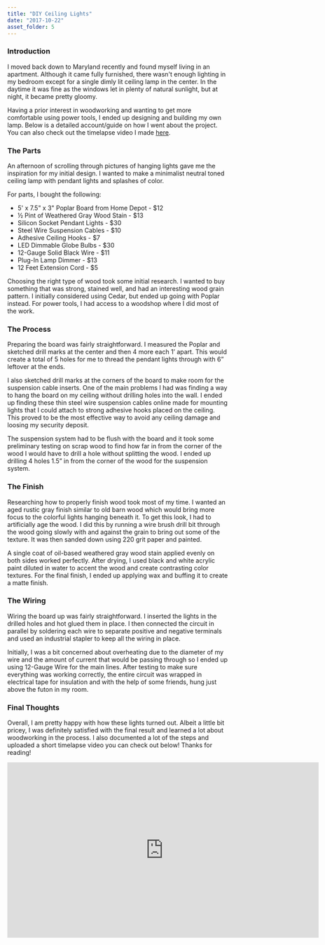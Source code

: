 ```yaml
---
title: "DIY Ceiling Lights"
date: "2017-10-22"
asset_folder: 5
---
```

### Introduction

I moved back down to Maryland recently and found myself living in an apartment. Although it came fully furnished, there wasn't enough lighting in my bedroom except for a single dimly lit ceiling lamp in the center. In the daytime it was fine as the windows let in plenty of natural sunlight, but at night, it became pretty gloomy.

Having a prior interest in woodworking and wanting to get more comfortable using power tools, I ended up designing and building my own lamp. Below is a detailed account/guide on how I went about the project. You can also check out the timelapse video I made [here](https://www.youtube.com/watch?v=iglErh-sGJ4).

### The Parts

An afternoon of scrolling through pictures of hanging lights gave me the inspiration for my initial design. I wanted to make a minimalist neutral toned ceiling lamp with pendant lights and splashes of color.

For parts, I bought the following:

* 5' x 7.5" x 3" Poplar Board from Home Depot - $12
* ½ Pint of Weathered Gray Wood Stain - $13
* Silicon Socket Pendant Lights - $30
* Steel Wire Suspension Cables - $10
* Adhesive Ceiling Hooks - $7
* LED Dimmable Globe Bulbs - $30
* 12-Gauge Solid Black Wire - $11
* Plug-In Lamp Dimmer - $13
* 12 Feet Extension Cord - $5

Choosing the right type of wood took some initial research. I wanted to buy something that was strong, stained well, and had an interesting wood grain pattern. I initially considered using Cedar, but ended up going with Poplar instead. For power tools, I had access to a woodshop where I did most of the work.

### The Process

Preparing the board was fairly straightforward. I measured the Poplar and sketched drill marks at the center and then 4 more each 1’ apart. This would create a total of 5 holes for me to thread the pendant lights through with 6” leftover at the ends.

I also sketched drill marks at the corners of the board to make room for the suspension cable inserts. One of the main problems I had was finding a way to hang the board on my ceiling without drilling holes into the wall. I ended up finding these thin steel wire suspension cables online made for mounting lights that I could attach to strong adhesive hooks placed on the ceiling. This proved to be the most effective way to avoid any ceiling damage and loosing my security deposit.

The suspension system had to be flush with the board and it took some preliminary testing on scrap wood to find how far in from the corner of the wood I would have to drill a hole without splitting the wood. I ended up drilling 4 holes 1.5” in from the corner of the wood for the suspension system.

### The Finish

Researching how to properly finish wood took most of my time. I wanted an aged rustic gray finish similar to old barn wood which would bring more focus to the colorful lights hanging beneath it. To get this look, I had to artificially age the wood. I did this by running a wire brush drill bit through the wood going slowly with and against the grain to bring out some of the texture. It was then sanded down using 220 grit paper and painted.

A single coat of oil-based weathered gray wood stain applied evenly on both sides worked perfectly. After drying, I used black and white acrylic paint diluted in water to accent the wood and create contrasting color textures. For the final finish, I ended up applying wax and buffing it to create a matte finish.

### The Wiring

Wiring the board up was fairly straightforward. I inserted the lights in the drilled holes and hot glued them in place. I then connected the circuit in parallel by soldering each wire to separate positive and negative terminals and used an industrial stapler to keep all the wiring in place. 

Initially, I was a bit concerned about overheating due to the diameter of my wire and the amount of current that would be passing through so I ended up using 12-Gauge Wire for the main lines. After testing to make sure everything was working correctly, the entire circuit was wrapped in electrical tape for insulation and with the help of some friends, hung just above the futon in my room.

### Final Thoughts

Overall, I am pretty happy with how these lights turned out. Albeit a little bit pricey, I was definitely satisfied with the final result and learned a lot about woodworking in the process. I also documented a lot of the steps and uploaded a short timelapse video you can check out below! Thanks for reading!

<iframe src='https://www.youtube.com/embed/iglErh-sGJ4?vq=hd1080' width='711' height='400' frameborder='0' webkitAllowFullScreen mozallowfullscreen allowFullScreen></iframe>